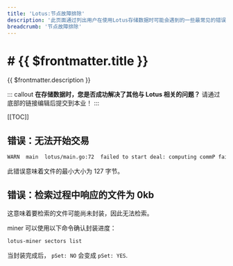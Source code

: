 ```yaml
---
title: 'Lotus:节点故障排除'
description: '此页面通过列出用户在使用Lotus存储数据时可能会遇到的一些最常见的错误，并提供了一些故障排除建议。'
breadcrumb: '节点故障排除'
---
```


# # {{ $frontmatter.title }}

{{ $frontmatter.description }}

::: callout
**在存储数据时，您是否成功解决了其他与 Lotus 相关的问题？** 请通过底部的链接编辑后提交到本业！
:::

[[TOC]]

## 错误：无法开始交易

```sh
WARN  main  lotus/main.go:72  failed to start deal: computing commP failed: generating CommP: Piece must be at least 127 bytes
```

此错误意味着文件的最小大小为 127 字节。

## 错误：检索过程中响应的文件为 0kb

这意味着要检索的文件可能尚未封装，因此无法检索。

miner 可以使用以下命令确认封装进度：

```sh
lotus-miner sectors list
```

当封装完成后， `pSet: NO` 会变成 `pSet: YES`.

